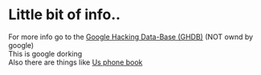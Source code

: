 # Little bit of info..
For more info go to the [Google Hacking Data-Base (GHDB)](https://www.exploit-db.com/google-hacking-database) (NOT ownd by google) <br />
This is google dorking <br />
Also there are things like [Us phone book](https://usphonebook.com) <br />
